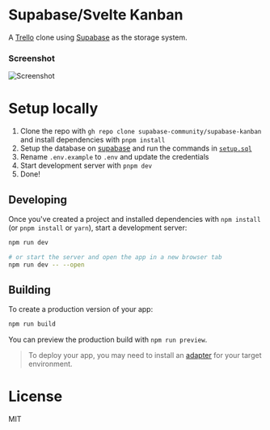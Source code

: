 # Supabase/Svelte Kanban

A [Trello](https://trello.com) clone using [Supabase](https://supabase.io) as the storage system.


### Screenshot

![Screenshot](https://github.com/supabase-community/supabase-kanban/blob/main/screenshot.png)

# Setup locally

1. Clone the repo with `gh repo clone supabase-community/supabase-kanban` and install dependencies with `pnpm install`
2. Setup the database on [supabase](https://supabase.io) and run the commands in [`setup.sql`](https://github.com/supabase-community/supabase-kanban/blob/main/setup.sql)
3. Rename `.env.example` to `.env` and update the credentials
4. Start development server with `pnpm dev`
5. Done!

## Developing

Once you've created a project and installed dependencies with `npm install` (or `pnpm install` or `yarn`), start a development server:

```bash
npm run dev

# or start the server and open the app in a new browser tab
npm run dev -- --open
```

## Building

To create a production version of your app:

```bash
npm run build
```

You can preview the production build with `npm run preview`.

> To deploy your app, you may need to install an [adapter](https://kit.svelte.dev/docs/adapters) for your target environment.

# License

MIT
